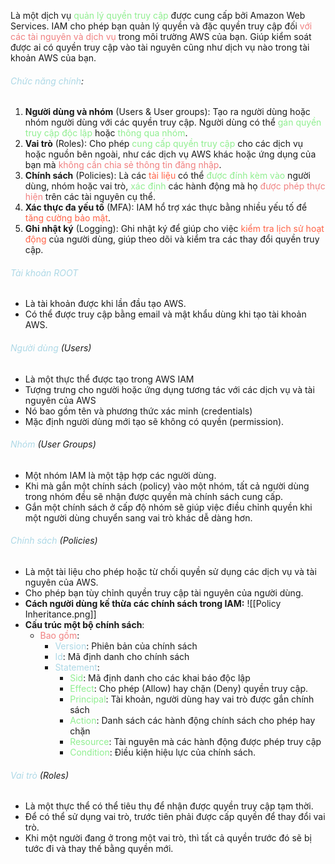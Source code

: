 Là một dịch vụ <font style="color:LightGreen">quản lý quyền truy cập</font> được cung cấp bởi Amazon Web Services. IAM cho phép bạn quản lý quyền và đặc quyền truy cập đối <font style="color:LightCoral">với các tài nguyên và dịch vụ</font> trong môi trường AWS của bạn. Giúp kiểm soát được ai có quyền truy cập vào tài nguyên cũng như dịch vụ nào trong tài khoản AWS của bạn.

###### <font style="color:LightBlue">Chức năng chính</font>:
1. **Người dùng và nhóm** (Users & User groups): Tạo ra người dùng hoặc nhóm người dùng với các quyền truy cập. Người dùng có thể <font style="color:LightGreen">gán quyền truy cập độc lập</font> hoặc <font style="color:LightGreen">thông qua nhóm</font>.
2. **Vai trò** (Roles): Cho phép <font style="color:LightGreen">cung cấp quyền truy cập</font> cho các dịch vụ hoặc nguồn bên ngoài, như các dịch vụ AWS khác hoặc ứng dụng của bạn mà <font style="color:LightCoral">không cần chia sẻ thông tin đăng nhập</font>.
3. **Chính sách** (Policies): Là các <font style="color:Tomato">tài liệu</font> có thể <font style="color:LightGreen">được đính kèm vào</font> người dùng, nhóm hoặc vai trò, <font style="color:LightGreen">xác định</font> các hành động mà họ <font style="color:LightCoral">được phép thực hiện</font> trên các tài nguyên cụ thể.
4. **Xác thực đa yếu tố** (MFA): IAM hổ trợ xác thực bằng nhiều yếu tố để <font style="color:Tomato">tăng cường bảo mật</font>.
5. **Ghi nhật ký** (Logging): Ghi nhật ký để giúp cho việc <font style="color:Tomato">kiểm tra lịch sử hoạt động</font> của người dùng, giúp theo dõi và kiểm tra các thay đổi quyền truy cập.
###### <font style="color:LightBlue">Tài khoản ROOT</font>
- Là tài khoản được khi lần đầu tạo AWS.
- Có thể được truy cập bằng email và mật khẩu dùng khi tạo tài khoản AWS.
###### <font style="color:LightBlue">Người dùng</font> (Users)
- Là một thực thể được tạo trong AWS IAM
- Tượng trưng cho người hoặc ứng dụng tương tác với các dịch vụ và tài nguyên của AWS
- Nó bao gồm tên và phương thức xác minh (credentials)
- Mặc định người dùng mới tạo sẽ không có quyền (permission).
###### <font style="color:LightBlue">Nhóm</font> (User Groups)
- Một nhóm IAM là một tập hợp các người dùng.
- Khi mà gắn một chính sách (policy) vào một nhóm, tất cả người dùng trong nhóm đều sẽ nhận được quyền mà chính sách cung cấp.
- Gắn một chính sách ở cấp độ nhóm sẽ giúp việc điều chỉnh quyền khi một người dùng chuyển sang vai trò khác dễ dàng hơn.
###### <font style="color:LightBlue">Chính sách</font> (Policies)
- Là một tài liệu cho phép hoặc từ chối quyền sử dụng các dịch vụ và tài nguyên của AWS.
- Cho phép bạn tùy chỉnh quyền truy cập tài nguyên của người dùng.
- **Cách người dùng kế thừa các chính sách trong IAM:**
![[Policy Inheritance.png]]
- **Cấu trúc một bộ chính sách**:
	- <font style="color:LightCoral">Bao gồm</font>:
		- <font style="color:LightBlue">Version</font>: Phiên bản của chính sách
		- <font style="color:LightBlue">Id</font>: Mã định danh cho chính sách
		- <font style="color:LightBlue">Statement</font>: 
			- <font style="color:LightGreen">Sid</font>: Mã định danh cho các khai báo độc lập
			- <font style="color:LightGreen">Effect</font>: Cho phép (Allow) hay chặn (Deny) quyền truy cập.
			- <font style="color:LightGreen">Principal</font>: Tài khoản, người dùng hay vai trò được gắn chính sách
			- <font style="color:LightGreen">Action</font>: Danh sách các hành động chính sách cho phép hay chặn
			- <font style="color:LightGreen">Resource</font>: Tài nguyên mà các hành động được phép truy cập
			- <font style="color:LightGreen">Condition</font>: Điều kiện hiệu lực của chính sách.

###### <font style="color:LightBlue">Vai trò</font> (Roles)
- Là một thực thể có thể tiêu thụ để nhận được quyền truy cập tạm thời.
- Để có thể sử dụng vai trò, trước tiên phải được cấp quyền để thay đổi vai trò.
- Khi một người đang ở trong một vai trò, thì tất cả quyền trước đó sẽ bị tước đi và thay thế bằng quyền mới.